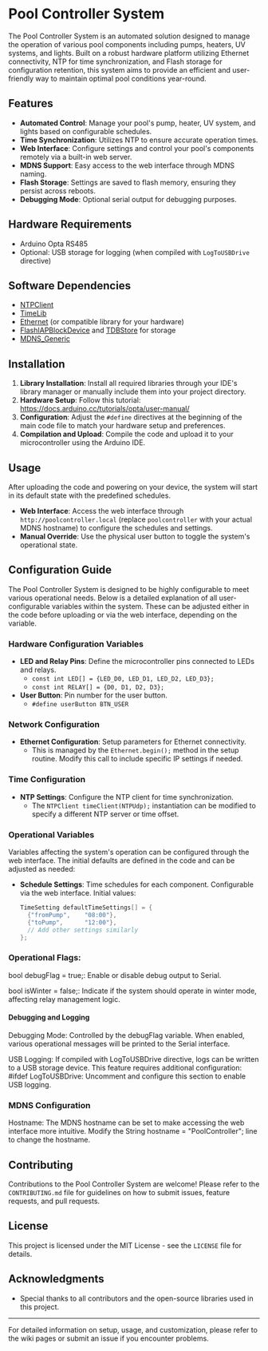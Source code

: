 # Pool Controller System

The Pool Controller System is an automated solution designed to manage the operation of various pool components including pumps, heaters, UV systems, and lights. Built on a robust hardware platform utilizing Ethernet connectivity, NTP for time synchronization, and Flash storage for configuration retention, this system aims to provide an efficient and user-friendly way to maintain optimal pool conditions year-round.

## Features

- **Automated Control**: Manage your pool's pump, heater, UV system, and lights based on configurable schedules.
- **Time Synchronization**: Utilizes NTP to ensure accurate operation times.
- **Web Interface**: Configure settings and control your pool's components remotely via a built-in web server.
- **MDNS Support**: Easy access to the web interface through MDNS naming.
- **Flash Storage**: Settings are saved to flash memory, ensuring they persist across reboots.
- **Debugging Mode**: Optional serial output for debugging purposes.

## Hardware Requirements

- Arduino Opta RS485
- Optional: USB storage for logging (when compiled with `LogToUSBDrive` directive)

## Software Dependencies

- [NTPClient](https://github.com/arduino-libraries/NTPClient)
- [TimeLib](https://github.com/PaulStoffregen/Time)
- [Ethernet](https://www.arduino.cc/en/Reference/Ethernet) (or compatible library for your hardware)
- [FlashIAPBlockDevice](https://github.com/ARMmbed/mbed-os/tree/master/storage/blockdevice/FlashIAPBlockDevice) and [TDBStore](https://github.com/ARMmbed/mbed-os/tree/master/storage/kvstore/tdbstore) for storage
- [MDNS_Generic](https://github.com/khoih-prog/MDNS_Generic)

## Installation

1. **Library Installation**: Install all required libraries through your IDE's library manager or manually include them into your project directory.
2. **Hardware Setup**: Follow this tutorial: https://docs.arduino.cc/tutorials/opta/user-manual/
3. **Configuration**: Adjust the `#define` directives at the beginning of the main code file to match your hardware setup and preferences.
4. **Compilation and Upload**: Compile the code and upload it to your microcontroller using the Arduino IDE.

## Usage

After uploading the code and powering on your device, the system will start in its default state with the predefined schedules.

- **Web Interface**: Access the web interface through `http://poolcontroller.local` (replace `poolcontroller` with your actual MDNS hostname) to configure the schedules and settings.
- **Manual Override**: Use the physical user button to toggle the system's operational state.

## Configuration Guide

The Pool Controller System is designed to be highly configurable to meet various operational needs. Below is a detailed explanation of all user-configurable variables within the system. These can be adjusted either in the code before uploading or via the web interface, depending on the variable.

### Hardware Configuration Variables

- **LED and Relay Pins**: Define the microcontroller pins connected to LEDs and relays.
  - `const int LED[] = {LED_D0, LED_D1, LED_D2, LED_D3};`
  - `const int RELAY[] = {D0, D1, D2, D3};`
- **User Button**: Pin number for the user button.
  - `#define userButton BTN_USER`

### Network Configuration

- **Ethernet Configuration**: Setup parameters for Ethernet connectivity.
  - This is managed by the `Ethernet.begin();` method in the setup routine. Modify this call to include specific IP settings if needed.

### Time Configuration

- **NTP Settings**: Configure the NTP client for time synchronization.
  - The `NTPClient timeClient(NTPUdp);` instantiation can be modified to specify a different NTP server or time offset.

### Operational Variables

Variables affecting the system's operation can be configured through the web interface. The initial defaults are defined in the code and can be adjusted as needed:

- **Schedule Settings**: Time schedules for each component. Configurable via the web interface. Initial values:
  ```cpp
  TimeSetting defaultTimeSettings[] = {
    {"fromPump",    "08:00"},
    {"toPump",      "12:00"},
    // Add other settings similarly
  };


### Operational Flags:
bool debugFlag = true;: Enable or disable debug output to Serial.

bool isWinter = false;: Indicate if the system should operate in winter mode, affecting relay management logic.

#### Debugging and Logging
Debugging Mode: Controlled by the debugFlag variable. When enabled, various operational messages will be printed to the Serial interface.

USB Logging: If compiled with LogToUSBDrive directive, logs can be written to a USB storage device. This feature requires additional configuration:
#ifdef LogToUSBDrive: Uncomment and configure this section to enable USB logging.

### MDNS Configuration
Hostname: The MDNS hostname can be set to make accessing the web interface more intuitive.
Modify the String hostname = "PoolController"; line to change the hostname.

## Contributing

Contributions to the Pool Controller System are welcome! Please refer to the `CONTRIBUTING.md` file for guidelines on how to submit issues, feature requests, and pull requests.

## License

This project is licensed under the MIT License - see the `LICENSE` file for details.

## Acknowledgments

- Special thanks to all contributors and the open-source libraries used in this project.

---

For detailed information on setup, usage, and customization, please refer to the wiki pages or submit an issue if you encounter problems.
